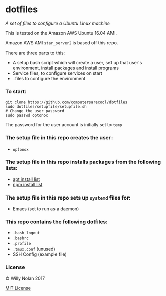 # dotfiles
*A set of files to configure a Ubuntu Linux machine*
 
This is tested on the Amazon AWS Ubuntu 16.04 AMI.
 
Amazon AWS AMI `star_server2` is based off this repo.


There are three parts to this:
- A setup bash script which will create a user, set up that user's environment, install packages and install programs
- Service files, to configure services on start
- `.`files to configure the environment

### To start:
```shell
git clone https://github.com/computersarecool/dotfiles
sudo dotfiles/setupfile/setupfile.sh
# Change the user password
sudo passwd optonox
```
The password for the user account is initially set to `temp`

### The setup file in this repo creates the user:
- `optonox`

### The setup file in this repo installs packages from the following lists:
- [apt install list](setup_files/apt_files.txt)
- [npm install list](setup_files/npm_files.txt)


### The setup file in this repo sets up `systemd` files for:
- Emacs (set to run as a daemon)

### This repo contains the following dotfiles:
- `.bash_logout`
- `.bashrc`
- `.profile`
- `.tmux.conf` (unused)
- SSH Config (example file)

### License

:copyright: Willy Nolan 2017 

[MIT License](http://en.wikipedia.org/wiki/MIT_License)

